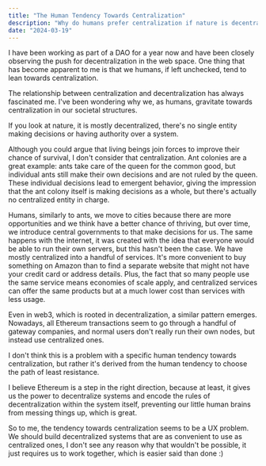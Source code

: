 ```yaml
---
title: "The Human Tendency Towards Centralization"
description: "Why do humans prefer centralization if nature is decentralized?"
date: "2024-03-19"
---
```


I have been working as part of a DAO for a year now and have been closely observing the push for decentralization in the web space. One thing that has become apparent to me is that we humans, if left unchecked, tend to lean towards centralization.

The relationship between centralization and decentralization has always fascinated me. I've been wondering why we, as humans, gravitate towards centralization in our societal structures.

If you look at nature, it is mostly decentralized, there's no single entity making decisions or having authority over a system.

Although you could argue that living beings join forces to improve their chance of survival, I don't consider that centralization. Ant colonies are a great example: ants take care of the queen for the common good, but individual ants still make their own decisions and are not ruled by the queen. These individual decisions lead to emergent behavior, giving the impression that the ant colony itself is making decisions as a whole, but there's actually no centralized entity in charge.

Humans, similarly to ants, we move to cities because there are more opportunities and we think have a better chance of thriving, but over time, we introduce central governments to that make decisions for us. The same happens with the internet, it was created with the idea that everyone would be able to run their own servers, but this hasn't been the case. We have mostly centralized into a handful of services. It's more convenient to buy something on Amazon than to find a separate website that might not have your credit card or address details. Plus, the fact that so many people use the same service means economies of scale apply, and centralized services can offer the same products but at a much lower cost than services with less usage.

Even in web3, which is rooted in decentralization, a similar pattern emerges. Nowadays, all Ethereum transactions seem to go through a handful of gateway companies, and normal users don't really run their own nodes, but instead use centralized ones.

I don't think this is a problem with a specific human tendency towards centralization, but rather it's derived from the human tendency to choose the path of least resistance.

I believe Ethereum is a step in the right direction, because at least, it gives us the power to decentralize systems and encode the rules of decentralization within the system itself, preventing our little human brains from messing things up, which is great.

So to me, the tendency towards centralization seems to be a UX problem. We should build decentralized systems that are as convenient to use as centralized ones, I don't see any reason why that wouldn't be possible, it just requires us to work together, which is easier said than done :)
